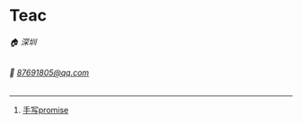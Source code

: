 # Teac
###### 🏠 深圳
###### 📧 87691805@qq.com
---
1. [手写promise](https://github.com/chtic123/My-CV/blob/master/src/MyPromise/MyPromise.js)
